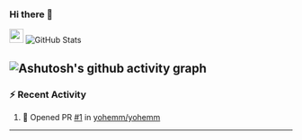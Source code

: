 ### Hi there 👋

<!--
**yohemm/yohemm** is a ✨ _special_ ✨ repository because its `README.md` (this file) appears on your GitHub profile.

Here are some ideas to get you started:

- 🔭 I’m currently working on platform web to make the code more accessible.
- 🌱 I’m currently learning NodeJs during my personnal time and learn in computer science University of Montpellier.
- 
- 👯 I’m looking to collaborate on ...
- 🤔 I’m looking for help with ...
- 💬 Ask me about ...
- 📫 How to reach me: ...
- 😄 Pronouns: ...
- ⚡ Fun fact: ...
-->
[<img width="25px" src="https://cdn.jsdelivr.net/gh/devicons/devicon/icons/nodejs/nodejs-original.svg" />](test)
![GitHub Stats](https://github-readme-stats.vercel.app/api?username=yohemm&show_icons=true&count_private=true&theme=vision-friendly-dark)

![Ashutosh's github activity graph](https://github-readme-stats.vercel.app/graph?username=yohemm&custom_title=My%20Activity%20on%20GitHub&hide_border=true&theme=xcode)
---

### :zap: Recent Activity

<!--START_SECTION:activity-->
1. 💪 Opened PR [#1](https://github.com/yohemm/yohemm/pull/1) in [yohemm/yohemm](https://github.com/yohemm/yohemm)
<!--END_SECTION:activity-->
---
